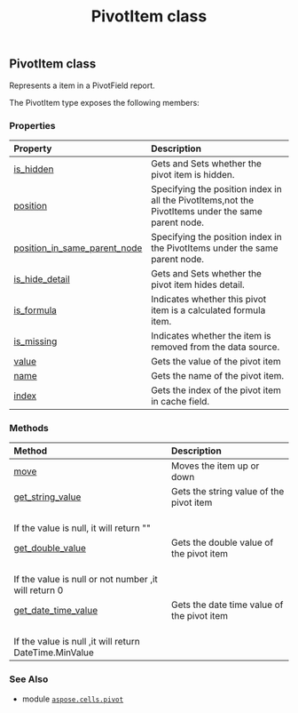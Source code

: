 ﻿---
title: PivotItem class
second_title: Aspose.Cells for Python via .NET API References
description: 
type: docs
weight: 150
url: /aspose.cells.pivot/pivotitem/
is_root: false
---

## PivotItem class

Represents a item in a PivotField report.



The PivotItem type exposes the following members:

### Properties
| Property | Description |
| :- | :- |
| [is_hidden](/cells/python-net/aspose.cells.pivot/pivotitem/is_hidden) | Gets and Sets whether the pivot item is hidden. |
| [position](/cells/python-net/aspose.cells.pivot/pivotitem/position) | Specifying the position index in all the PivotItems,not the PivotItems under the same parent node. |
| [position_in_same_parent_node](/cells/python-net/aspose.cells.pivot/pivotitem/position_in_same_parent_node) | Specifying the position index in the PivotItems under the same parent node. |
| [is_hide_detail](/cells/python-net/aspose.cells.pivot/pivotitem/is_hide_detail) | Gets and Sets whether the pivot item hides detail. |
| [is_formula](/cells/python-net/aspose.cells.pivot/pivotitem/is_formula) | Indicates whether this pivot item is a calculated formula item. |
| [is_missing](/cells/python-net/aspose.cells.pivot/pivotitem/is_missing) | Indicates whether the item is removed from the data source. |
| [value](/cells/python-net/aspose.cells.pivot/pivotitem/value) | Gets the value of the pivot item |
| [name](/cells/python-net/aspose.cells.pivot/pivotitem/name) | Gets the name of the pivot item. |
| [index](/cells/python-net/aspose.cells.pivot/pivotitem/index) | Gets the index of the pivot item in cache field. |


### Methods
| Method | Description |
| :- | :- |
| [move](/cells/python-net/aspose.cells.pivot/pivotitem/move/#int-bool) | Moves the item up or down |
| [get_string_value](/cells/python-net/aspose.cells.pivot/pivotitem/get_string_value/#) | Gets the string value of the pivot item<br/>If the value is null, it will return "" |
| [get_double_value](/cells/python-net/aspose.cells.pivot/pivotitem/get_double_value/#) | Gets the double value of the pivot item<br/>If the value is null or not number ,it will return 0 |
| [get_date_time_value](/cells/python-net/aspose.cells.pivot/pivotitem/get_date_time_value/#) | Gets the date time value of the pivot item<br/>If the value is null ,it will return DateTime.MinValue |



### See Also
* module [`aspose.cells.pivot`](..)
